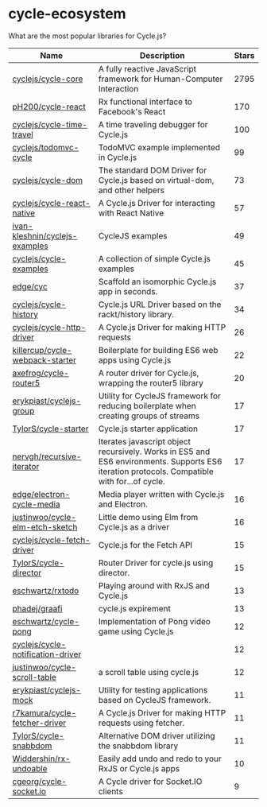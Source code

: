 
# cycle-ecosystem
What are the most popular libraries for Cycle.js?

| Name     | Description       | Stars |
| -------- | ----------------- | ------|
| [cyclejs/cycle-core](https://github.com/cyclejs/cycle-core) | A fully reactive JavaScript framework for Human-Computer Interaction | 2795 |
| [pH200/cycle-react](https://github.com/pH200/cycle-react) | Rx functional interface to Facebook's React | 170 |
| [cyclejs/cycle-time-travel](https://github.com/cyclejs/cycle-time-travel) | A time traveling debugger for Cycle.js | 100 |
| [cyclejs/todomvc-cycle](https://github.com/cyclejs/todomvc-cycle) | TodoMVC example implemented in Cycle.js | 99 |
| [cyclejs/cycle-dom](https://github.com/cyclejs/cycle-dom) | The standard DOM Driver for Cycle.js based on virtual-dom, and other helpers | 73 |
| [cyclejs/cycle-react-native](https://github.com/cyclejs/cycle-react-native) | A Cycle.js Driver for interacting with React Native | 57 |
| [ivan-kleshnin/cyclejs-examples](https://github.com/ivan-kleshnin/cyclejs-examples) | CycleJS examples | 49 |
| [cyclejs/cycle-examples](https://github.com/cyclejs/cycle-examples) | A collection of simple Cycle.js examples | 45 |
| [edge/cyc](https://github.com/edge/cyc) | Scaffold an isomorphic Cycle.js app in seconds. | 37 |
| [cyclejs/cycle-history](https://github.com/cyclejs/cycle-history) | Cycle.js URL Driver based on the rackt/history library. | 34 |
| [cyclejs/cycle-http-driver](https://github.com/cyclejs/cycle-http-driver) | A Cycle.js Driver for making HTTP requests | 26 |
| [killercup/cycle-webpack-starter](https://github.com/killercup/cycle-webpack-starter) | Boilerplate for building ES6 web apps using Cycle.js | 22 |
| [axefrog/cycle-router5](https://github.com/axefrog/cycle-router5) | A router driver for Cycle.js, wrapping the router5 library | 20 |
| [erykpiast/cyclejs-group](https://github.com/erykpiast/cyclejs-group) | Utility for CycleJS framework for reducing boilerplate when creating groups of streams | 17 |
| [TylorS/cycle-starter](https://github.com/TylorS/cycle-starter) | Cycle.js starter application | 17 |
| [nervgh/recursive-iterator](https://github.com/nervgh/recursive-iterator) | Iterates javascript object recursively. Works in ES5 and ES6 environments. Supports ES6 iteration protocols. Compatible with for...of cycle. | 17 |
| [edge/electron-cycle-media](https://github.com/edge/electron-cycle-media) | Media player written with Cycle.js and Electron. | 16 |
| [justinwoo/cycle-elm-etch-sketch](https://github.com/justinwoo/cycle-elm-etch-sketch) | Little demo using Elm from Cycle.js as a driver | 16 |
| [cyclejs/cycle-fetch-driver](https://github.com/cyclejs/cycle-fetch-driver) | Cycle.js for the Fetch API | 15 |
| [TylorS/cycle-director](https://github.com/TylorS/cycle-director) | Router Driver for cycle.js using director. | 15 |
| [eschwartz/rxtodo](https://github.com/eschwartz/rxtodo) | Playing around with RxJS and Cycle.js | 13 |
| [phadej/graafi](https://github.com/phadej/graafi) | cycle.js expirement | 13 |
| [eschwartz/cycle-pong](https://github.com/eschwartz/cycle-pong) | Implementation of Pong video game using Cycle.js | 12 |
| [cyclejs/cycle-notification-driver](https://github.com/cyclejs/cycle-notification-driver) |  | 12 |
| [justinwoo/cycle-scroll-table](https://github.com/justinwoo/cycle-scroll-table) | a scroll table using cycle.js | 12 |
| [erykpiast/cyclejs-mock](https://github.com/erykpiast/cyclejs-mock) | Utility for testing applications based on CycleJS framework. | 11 |
| [r7kamura/cycle-fetcher-driver](https://github.com/r7kamura/cycle-fetcher-driver) | A Cycle.js Driver for making HTTP requests using fetcher. | 11 |
| [TylorS/cycle-snabbdom](https://github.com/TylorS/cycle-snabbdom) | Alternative DOM driver utilizing the snabbdom library | 11 |
| [Widdershin/rx-undoable](https://github.com/Widdershin/rx-undoable) | Easily add undo and redo to your RxJS or Cycle.js apps | 10 |
| [cgeorg/cycle-socket.io](https://github.com/cgeorg/cycle-socket.io) | A Cycle driver for Socket.IO clients | 9 |

